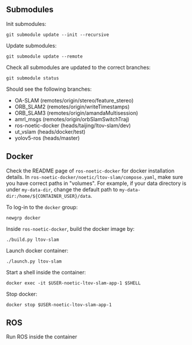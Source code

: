 ## Submodules
Init submodules:
```
git submodule update --init --recursive
```
Update submodules:
```
git submodule update --remote
```
Check all submodules are updated to the correct branches:
```
git submodule status
```
Should see the following branches:
* OA-SLAM (remotes/origin/stereo/feature_stereo)
* ORB_SLAM2 (remotes/origin/writeTimestamps)
* ORB_SLAM3 (remotes/origin/amandaMultisession)
* amrl_msgs (remotes/origin/orbSlamSwitchTraj)
* ros-noetic-docker (heads/taijing/ltov-slam/dev)
* ut_vslam (heads/docker/test)
* yolov5-ros (heads/master)

## Docker
Check the README page of `ros-noetic-docker` for docker installation details. In `ros-noetic-docker/noetic/ltov-slam/compose.yaml`, make sure you have correct paths in "volumes". For example, if your data directory is under `my-data-dir`, change the default path to `my-data-dir:/home/${CONTAINER_USER}/data`.
 
To log-in to the `docker` group:
```
newgrp docker
```
Inside `ros-noetic-docker`, build the docker image by:
```
./build.py ltov-slam
```
Launch docker container:
```
./launch.py ltov-slam
```
Start a shell inside the container: 
```
docker exec -it $USER-noetic-ltov-slam-app-1 $SHELL
```
Stop docker:
```
docker stop $USER-noetic-ltov-slam-app-1
```

## ROS
Run ROS inside the container
